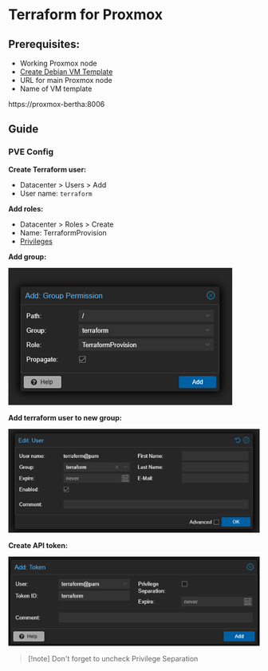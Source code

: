 # Terraform for Proxmox

## Prerequisites:

- Working Proxmox node
- [Create Debian VM Template](../proxmox/Guides/Create%20Debian%20VM%20Template.md)
- URL for main Proxmox node
- Name of VM template


https://proxmox-bertha:8006

## Guide

### PVE Config

**Create Terraform user:**

- Datacenter > Users > Add
- User name: `terraform`

**Add roles:**

- Datacenter > Roles > Create
- Name: TerraformProvision
- [Privileges](terraform-provision-privileges.md)

**Add group:**

![](add-permissions.png)

**Add terraform user to new group:**

![](Pasted%20image%2020250810202713.png)

**Create API token:**

![](Pasted%20image%2020250810202939.png)

>[!note] Don't forget to uncheck Privilege Separation
